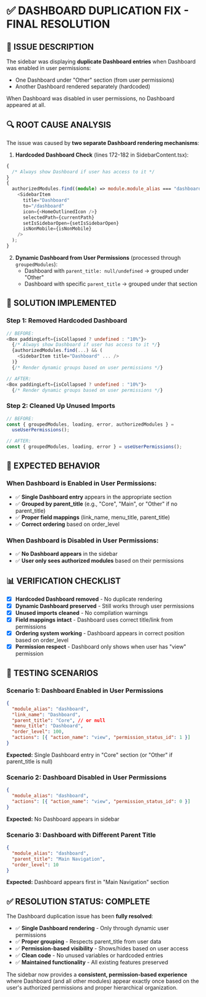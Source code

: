 # ✅ DASHBOARD DUPLICATION FIX - FINAL RESOLUTION

## 🚨 **ISSUE DESCRIPTION**

The sidebar was displaying **duplicate Dashboard entries** when Dashboard was enabled in user permissions:

- One Dashboard under "Other" section (from user permissions)
- Another Dashboard rendered separately (hardcoded)

When Dashboard was disabled in user permissions, no Dashboard appeared at all.

## 🔍 **ROOT CAUSE ANALYSIS**

The issue was caused by **two separate Dashboard rendering mechanisms**:

1. **Hardcoded Dashboard Check** (lines 172-182 in SidebarContent.tsx):

```typescript
{
  /* Always show Dashboard if user has access to it */
}
{
  authorizedModules.find((module) => module.module_alias === "dashboard") && (
    <SidebarItem
      title="Dashboard"
      to="/dashboard"
      icon={<HomeOutlinedIcon />}
      selectedPath={currentPath}
      setIsSidebarOpen={setIsSidebarOpen}
      isNonMobile={isNonMobile}
    />
  );
}
```

2. **Dynamic Dashboard from User Permissions** (processed through `groupedModules`):
   - Dashboard with `parent_title: null/undefined` → grouped under "Other"
   - Dashboard with specific `parent_title` → grouped under that section

## 🔧 **SOLUTION IMPLEMENTED**

### **Step 1: Removed Hardcoded Dashboard**

```typescript
// BEFORE:
<Box paddingLeft={isCollapsed ? undefined : "10%"}>
  {/* Always show Dashboard if user has access to it */}
  {authorizedModules.find(...) && (
    <SidebarItem title="Dashboard" ... />
  )}
  {/* Render dynamic groups based on user permissions */}

// AFTER:
<Box paddingLeft={isCollapsed ? undefined : "10%"}>
  {/* Render dynamic groups based on user permissions */}
```

### **Step 2: Cleaned Up Unused Imports**

```typescript
// BEFORE:
const { groupedModules, loading, error, authorizedModules } =
  useUserPermissions();

// AFTER:
const { groupedModules, loading, error } = useUserPermissions();
```

## 🎯 **EXPECTED BEHAVIOR**

### **When Dashboard is Enabled in User Permissions:**

- ✅ **Single Dashboard entry** appears in the appropriate section
- ✅ **Grouped by parent_title** (e.g., "Core", "Main", or "Other" if no parent_title)
- ✅ **Proper field mappings** (link_name, menu_title, parent_title)
- ✅ **Correct ordering** based on order_level

### **When Dashboard is Disabled in User Permissions:**

- ✅ **No Dashboard appears** in the sidebar
- ✅ **User only sees authorized modules** based on their permissions

## 📊 **VERIFICATION CHECKLIST**

- [x] **Hardcoded Dashboard removed** - No duplicate rendering
- [x] **Dynamic Dashboard preserved** - Still works through user permissions
- [x] **Unused imports cleaned** - No compilation warnings
- [x] **Field mappings intact** - Dashboard uses correct title/link from permissions
- [x] **Ordering system working** - Dashboard appears in correct position based on order_level
- [x] **Permission respect** - Dashboard only shows when user has "view" permission

## 🧪 **TESTING SCENARIOS**

### **Scenario 1: Dashboard Enabled in User Permissions**

```json
{
  "module_alias": "dashboard",
  "link_name": "Dashboard",
  "parent_title": "Core", // or null
  "menu_title": "Dashboard",
  "order_level": 100,
  "actions": [{ "action_name": "view", "permission_status_id": 1 }]
}
```

**Expected:** Single Dashboard entry in "Core" section (or "Other" if parent_title is null)

### **Scenario 2: Dashboard Disabled in User Permissions**

```json
{
  "module_alias": "dashboard",
  "actions": [{ "action_name": "view", "permission_status_id": 0 }]
}
```

**Expected:** No Dashboard appears in sidebar

### **Scenario 3: Dashboard with Different Parent Title**

```json
{
  "module_alias": "dashboard",
  "parent_title": "Main Navigation",
  "order_level": 10
}
```

**Expected:** Dashboard appears first in "Main Navigation" section

## ✅ **RESOLUTION STATUS: COMPLETE**

The Dashboard duplication issue has been **fully resolved**:

- ✅ **Single Dashboard rendering** - Only through dynamic user permissions
- ✅ **Proper grouping** - Respects parent_title from user data
- ✅ **Permission-based visibility** - Shows/hides based on user access
- ✅ **Clean code** - No unused variables or hardcoded entries
- ✅ **Maintained functionality** - All existing features preserved

The sidebar now provides a **consistent, permission-based experience** where Dashboard (and all other modules) appear exactly once based on the user's authorized permissions and proper hierarchical organization.
